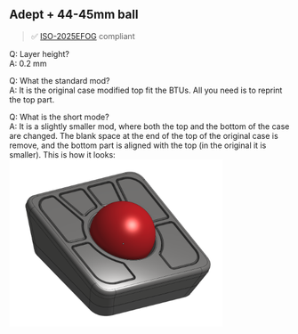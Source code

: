 ## Adept + 44-45mm ball

> ✅ [ISO-2025EFOG](https://github.com/efogdev/ISO-2025EFOG) compliant

Q: Layer height? \
A: 0.2 mm

Q: What the standard mod? \
A: It is the original case modified top fit the BTUs. All you need is to reprint the top part.

Q: What is the short mode? \
A: It is a slightly smaller mod, where both the top and the bottom of the case are changed. The blank space at the end of the top of the original case is remove, and the bottom part is aligned with the top (in the original it is smaller).
This is how it looks: \
<img alt='45mm short' src='./short/images/adept-short-render.png' height="300px"/>
